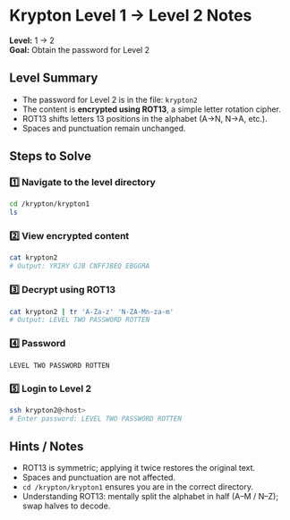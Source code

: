 # Krypton Level 1 → Level 2 Notes
**Level:** 1 → 2  
**Goal:** Obtain the password for Level 2

## Level Summary
- The password for Level 2 is in the file: `krypton2`  
- The content is **encrypted using ROT13**, a simple letter rotation cipher.  
- ROT13 shifts letters 13 positions in the alphabet (A→N, N→A, etc.).  
- Spaces and punctuation remain unchanged.  

## Steps to Solve

### 1️⃣ Navigate to the level directory
```bash
cd /krypton/krypton1
ls
```

### 2️⃣ View encrypted content
```bash
cat krypton2
# Output: YRIRY GJB CNFFJBEQ EBGGRA
```

### 3️⃣ Decrypt using ROT13
```bash
cat krypton2 | tr 'A-Za-z' 'N-ZA-Mn-za-m'
# Output: LEVEL TWO PASSWORD ROTTEN
```

### 4️⃣ Password
```
LEVEL TWO PASSWORD ROTTEN
```

### 5️⃣ Login to Level 2
```bash
ssh krypton2@<host>
# Enter password: LEVEL TWO PASSWORD ROTTEN
```

## Hints / Notes
* ROT13 is symmetric; applying it twice restores the original text.  
* Spaces and punctuation are not affected.  
* `cd /krypton/krypton1` ensures you are in the correct directory.  
* Understanding ROT13: mentally split the alphabet in half (A–M / N–Z); swap halves to decode.

